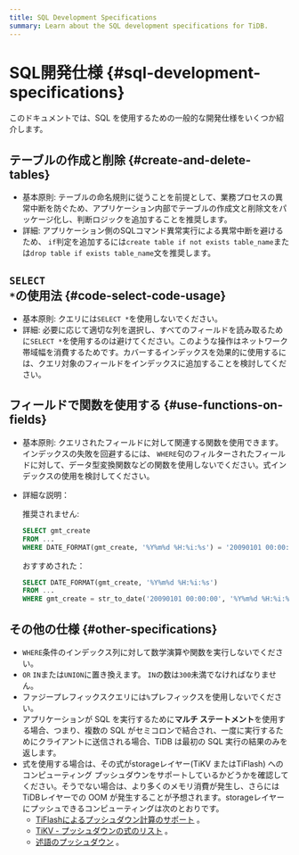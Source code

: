 ```yaml
---
title: SQL Development Specifications
summary: Learn about the SQL development specifications for TiDB.
---
```


# SQL開発仕様 {#sql-development-specifications}

このドキュメントでは、SQL を使用するための一般的な開発仕様をいくつか紹介します。

## テーブルの作成と削除 {#create-and-delete-tables}

-   基本原則: テーブルの命名規則に従うことを前提として、業務プロセスの異常中断を防ぐため、アプリケーション内部でテーブルの作成文と削除文をパッケージ化し、判断ロジックを追加することを推奨します。
-   詳細: アプリケーション側のSQLコマンド異常実行による異常中断を避けるため、 `if`判定を追加するには`create table if not exists table_name`または`drop table if exists table_name`文を推奨します。

## <code>SELECT *</code>の使用法 {#code-select-code-usage}

-   基本原則: クエリには`SELECT *`を使用しないでください。
-   詳細: 必要に応じて適切な列を選択し、すべてのフィールドを読み取るために`SELECT *`を使用するのは避けてください。このような操作はネットワーク帯域幅を消費するためです。カバーするインデックスを効果的に使用するには、クエリ対象のフィールドをインデックスに追加することを検討してください。

## フィールドで関数を使用する {#use-functions-on-fields}

-   基本原則: クエリされたフィールドに対して関連する関数を使用できます。インデックスの失敗を回避するには、 `WHERE`句のフィルターされたフィールドに対して、データ型変換関数などの関数を使用しないでください。式インデックスの使用を検討してください。
-   詳細な説明：

    推奨されません:

    
    ```sql
    SELECT gmt_create
    FROM ...
    WHERE DATE_FORMAT(gmt_create, '%Y%m%d %H:%i:%s') = '20090101 00:00:00'
    ```

    おすすめされた：

    
    ```sql
    SELECT DATE_FORMAT(gmt_create, '%Y%m%d %H:%i:%s')
    FROM ...
    WHERE gmt_create = str_to_date('20090101 00:00:00', '%Y%m%d %H:%i:%s')
    ```

## その他の仕様 {#other-specifications}

-   `WHERE`条件のインデックス列に対して数学演算や関数を実行しないでください。
-   `OR` `IN`または`UNION`に置き換えます。 `IN`の数は`300`未満でなければなりません。
-   ファジープレフィックスクエリには`%`プレフィックスを使用しないでください。
-   アプリケーションが SQL を実行するために**マルチ ステートメント**を使用する場合、つまり、複数の SQL がセミコロンで結合され、一度に実行するためにクライアントに送信される場合、TiDB は最初の SQL 実行の結果のみを返します。
-   式を使用する場合は、その式がstorageレイヤー(TiKV またはTiFlash) へのコンピューティング プッシュダウンをサポートしているかどうかを確認してください。そうでない場合は、より多くのメモリ消費が発生し、さらには TiDBレイヤーでの OOM が発生することが予想されます。storageレイヤーにプッシュできるコンピューティングは次のとおりです。
    -   [TiFlashによるプッシュダウン計算のサポート](/tiflash/tiflash-supported-pushdown-calculations.md) 。
    -   [TiKV - プッシュダウンの式のリスト](/functions-and-operators/expressions-pushed-down.md) 。
    -   [述語のプッシュダウン](/predicate-push-down.md) 。
